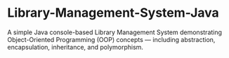 # Library-Management-System-Java
A simple Java console-based Library Management System demonstrating Object-Oriented Programming (OOP) concepts — including abstraction, encapsulation, inheritance, and polymorphism.
